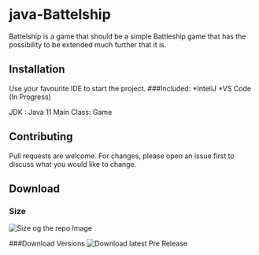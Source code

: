 # java-Battelship

Battelship is a game that should be a simple Battleship game that has the possibility to be extended much further that it is.

## Installation

Use your favourite IDE to start the project. 
###Included:
*InteliJ
*VS Code (In Progress)

JDK : Java 11
Main Class: Game

## Contributing
Pull requests are welcome. For changes, please open an issue first to discuss what you would like to change.



## Download

### Size
![Size og the repo Image](https://img.shields.io/github/repo-size/KnightRider2070/java-Battelship?style=for-the-badge)

###Download Versions
![Download latest Pre Release](https://img.shields.io/github/downloads-pre/KnightRider2070/java-Battelship/latest/total?style=for-the-badge)
